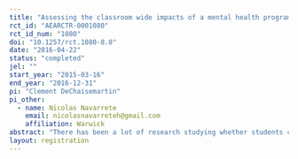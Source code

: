 ```yaml
---
title: "Assessing the classroom wide impacts of a mental health program for disruptive students. "
rct_id: "AEARCTR-0001080"
rct_id_num: "1080"
doi: "10.1257/rct.1080-8.0"
date: "2016-04-22"
status: "completed"
jel: ""
start_year: "2015-03-16"
end_year: "2016-12-31"
pi: "Clement DeChaisemartin"
pi_other:
  - name: Nicolas Navarrete
    email: nicolasnavarreteh@gmail.com
    affiliation: Warwick
abstract: "There has been a lot of research studying whether students can benefit from being exposed to cognitively more able peers. On the other hand, there has been much less research studying whether students can be hampered by disruptive peers. In this study we measure the effects of "Habilidades para la vida", a program aiming to improve the classroom behaviour of the most disruptive students in 2nd grade in Chile. We will study the effects of this program on disruptive students, on their teachers, and on their non-disruptive classmates."
layout: registration
---
```


